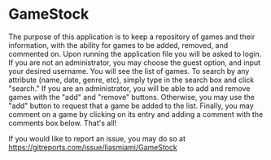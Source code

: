 # GameStock
The purpose of this application is to keep a repository of games and their information, with the ability for games to be added, removed, and commented on. 
Upon running the application file you will be asked to login. If you are not an administrator, you may choose the guest option, and input your desired username. You will see the list of games. To search by any attribute (name, date, genre, etc), simply type in the search box and click "search." If you are an administrator, you will be able to add and remove games with the "add" and "remove" buttons. Otherwise, you may use the "add" button to request that a game be added to the list. Finally, you may comment on a game by clicking on its entry and adding a comment with the comments box below. That's all! 

If you would like to report an issue, you may do so at https://gitreports.com/issue/liasmiami/GameStock
